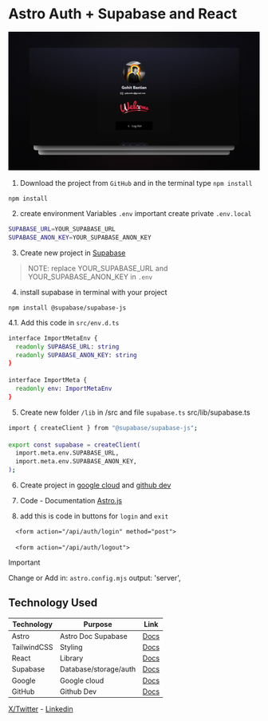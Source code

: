 # Astro Auth + Supabase and React 

<img width="1424" src="public/images/github/screenshot.jpg">

1. Download the project from `GitHub` and in the terminal type `npm install` 
```
npm install
```

2. create environment Variables `.env` important create private `.env.local` 
```sh
SUPABASE_URL=YOUR_SUPABASE_URL
SUPABASE_ANON_KEY=YOUR_SUPABASE_ANON_KEY
```

3. Create new project in [Supabase](https://supabase.com/dashboard/sign-in?returnTo=%2Fprojects)
> NOTE: replace YOUR_SUPABASE_URL and YOUR_SUPABASE_ANON_KEY in `.env`

4. install supabase in terminal with your project 
```
npm install @supabase/supabase-js
```
4.1. Add this code in `src/env.d.ts`
```sh
interface ImportMetaEnv {
  readonly SUPABASE_URL: string
  readonly SUPABASE_ANON_KEY: string
}

interface ImportMeta {
  readonly env: ImportMetaEnv
}
```

5. Create new folder `/lib` in /src and file `supabase.ts` src/lib/supabase.ts
```sh
import { createClient } from "@supabase/supabase-js";

export const supabase = createClient(
  import.meta.env.SUPABASE_URL,
  import.meta.env.SUPABASE_ANON_KEY,
);
```
6. Create project in [google cloud](https://cloud.google.com/) and [github dev](https://github.com/bastndev)

7. Code - Documentation [Astro.js](https://docs.astro.build/en/guides/backend/supabase/)

8. add this is code in buttons for `login` and `exit`
```
  <form action="/api/auth/login" method="post">

  <form action="/api/auth/logout">
```

> [!IMPORTANT]
> Change or Add in: `astro.config.mjs` output: 'server',

## Technology Used

| Technology  | Purpose               | Link                                                 |
|-------------|-----------------------|------------------------------------------------------|
| Astro       | Astro Doc Supabase    | [Docs](https://docs.astro.build/en/getting-started/) |
| TailwindCSS | Styling               | [Docs](https://tailwindcss.com/)                     |
| React       | Library               | [Docs](https://react.dev/)                           |
| Supabase    | Database/storage/auth | [Docs](https://supabase.com/)                        |
| Google      | Google cloud          | [Docs](https://supabase.com/)                        |
| GitHub      | Github Dev            | [Docs](https://supabase.com/)                        |

[X/Twitter](https://twitter.com/bastndev) - [Linkedin](https://www.linkedin.com/in/bastndev/)

